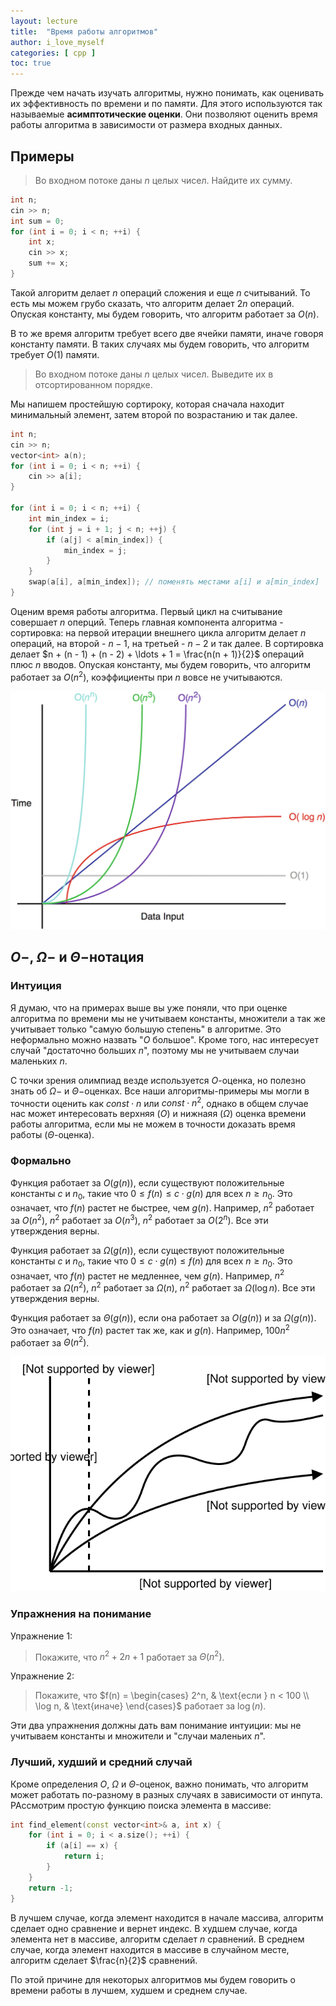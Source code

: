 ```yaml
---
layout: lecture
title:  "Время работы алгоритмов"
author: i_love_myself
categories: [ cpp ]
toc: true
---
```


Прежде чем начать изучать алгоритмы, нужно понимать, как оценивать их эффективность по времени и по памяти. Для этого используются так называемые **асимптотические оценки**. Они позволяют оценить время работы алгоритма в зависимости от размера входных данных.

## Примеры

> Во входном потоке даны $n$ целых чисел. Найдите их сумму.

```cpp
int n;
cin >> n;
int sum = 0;
for (int i = 0; i < n; ++i) {
    int x;
    cin >> x;
    sum += x;
}
```

Такой алгоритм делает $n$ операций сложения и еще $n$ считываний. То есть мы можем грубо сказать, что алгоритм делает $2n$ операций. Опуская константу, мы будем говорить, что алгоритм работает за $O(n)$.

В то же время алгоритм требует всего две ячейки памяти, иначе говоря константу памяти. В таких случаях мы будем говорить, что алгоритм требует $O(1)$ памяти.

> Во входном потоке даны $n$ целых чисел. Выведите их в отсортированном порядке.

Мы напишем простейшую сортироку, которая сначала находит минимальный элемент, затем второй по возрастанию и так далее.

```cpp
int n;
cin >> n;
vector<int> a(n);
for (int i = 0; i < n; ++i) {
    cin >> a[i];
}

for (int i = 0; i < n; ++i) {
    int min_index = i;
    for (int j = i + 1; j < n; ++j) {
        if (a[j] < a[min_index]) {
            min_index = j;
        }
    }
    swap(a[i], a[min_index]); // поменять местами a[i] и a[min_index]
}
```

Оценим время работы алгоритма. Первый цикл на считывание совершает $n$ оперций. Теперь главная компонента алгоритма - сортировка: на первой итерации внешнего цикла алгоритм делает $n$ операций, на второй - $n - 1$, на третьей - $n - 2$ и так далее. В сортировка делает $n + (n - 1) + (n - 2) + \ldots + 1 = \frac{n(n + 1)}{2}$ операций плюс $n$ вводов. Опуская константу, мы будем говорить, что алгоритм работает за $O(n^2)$, коэффициенты при $n$ вовсе не учитываются.

![upper and lower bound definition](img/time-complexity.jpg)

## $O-$, $\Omega-$ и $\Theta-$нотация

### Интуиция

Я думаю, что на примерах выше вы уже поняли, что при оценке алгоритма по времени мы не учитываем константы, множители а так же учитывает только "самую большую степень" в алгоритме. Это неформально можно назвать "$O$ большое". Кроме того, нас интересует случай "достаточно больших $n$", поэтому мы не учитываем случаи маленьких $n$.

С точки зрения олимпиад везде используется $O$-оценка, но полезно знать об $\Omega-$ и $\Theta-$оценках. Все наши алгоритмы-примеры мы могли в точности оценить как $const \cdot n$ или $const \cdot n^2$, однако в общем случае нас может интересовать верхняя ($O$) и нижнаяя ($\Omega$) оценка времени работы алгоритма, если мы не можем в точности доказать время работы ($\Theta$-оценка).

### Формально

Функция работает за $O(g(n))$, если существуют положительные константы $c$ и $n_0$, такие что $0 \le f(n) \le c \cdot g(n)$ для всех $n \ge n_0$. Это означает, что $f(n)$ растет не быстрее, чем $g(n)$. Например, $n^2$ работает за $O(n^2)$, $n^2$ работает за $O(n^3)$, $n^2$ работает за $O(2^n)$. Все эти утверждения верны.

Функция работает за $\Omega(g(n))$, если существуют положительные константы $c$ и $n_0$, такие что $0 \le c \cdot g(n) \le f(n)$ для всех $n \ge n_0$. Это означает, что $f(n)$ растет не медленнее, чем $g(n)$. Например, $n^2$ работает за $\Omega(n^2)$, $n^2$ работает за $\Omega(n)$, $n^2$ работает за $\Omega(\log n)$. Все эти утверждения верны.

Функция работает за $\Theta(g(n))$, если она работает за $O(g(n))$ и за $\Omega(g(n))$. Это означает, что $f(n)$ растет так же, как и $g(n)$. Например, $100 n^2$ работает за $\Theta(n^2)$.

![upper and lower bound definition](img/upper-and-lower-bounds.svg)

### Упражнения на понимание

Упражнение 1:

> Покажите, что $n^2 + 2n + 1$ работает за $\Theta(n^2)$.

Упражнение 2:

> Покажите, что $f(n) = \begin{cases}
2^n, & \text{если } n < 100 \\
\log n, & \text{иначе}
\end{cases}$ работает за $\log(n)$.

Эти два упражнения должны дать вам понимание интуиции: мы не учитываем константы и множители и "случаи маленьих $n$".

### Лучший, худший и средний случай

Кроме определения $O$, $\Omega$ и $\Theta$-оценок, важно понимать, что алгоритм может работать по-разному в разных случаях в зависимости от инпута. РАссмотрим простую функцию поиска элемента в массиве:

```cpp
int find_element(const vector<int>& a, int x) {
    for (int i = 0; i < a.size(); ++i) {
        if (a[i] == x) {
            return i;
        }
    }
    return -1;
}
```

В лучшем случае, когда элемент находится в начале массива, алгоритм сделает одно сравнение и вернет индекс. В худшем случае, когда элемента нет в массиве, алгоритм сделает $n$ сравнений. В среднем случае, когда элемент находится в массиве в случайном месте, алгоритм сделает $\frac{n}{2}$ сравнений.

По этой причине для некоторых алгоритмов мы будем говорить о времени работы в лучшем, худшем и среднем случае.
